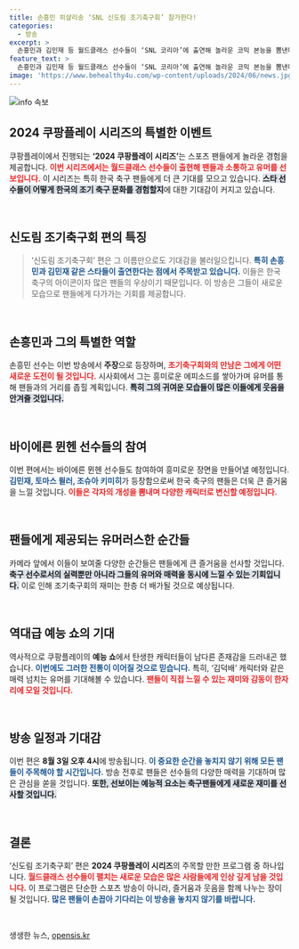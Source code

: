 ```yaml
---
title: 손흥민 히샬리송 ‘SNL 신도림 조기축구회’ 참가한다!
categories:
  - 방송
excerpt: >
  손흥민과 김민재 등 월드클래스 선수들이 ‘SNL 코리아’에 출연해 놀라운 코믹 본능을 뽐낸다! 8월 3일 공개되는 ‘신도림 조기축구회’에서 그들의 새로운 모습이 궁금하다면 클릭 필수!
feature_text: >
  손흥민과 김민재 등 월드클래스 선수들이 ‘SNL 코리아’에 출연해 놀라운 코믹 본능을 뽐낸다! 8월 3일 공개되는 ‘신도림 조기축구회’에서 그들의 새로운 모습이 궁금하다면 클릭 필수!
image: 'https://www.behealthy4u.com/wp-content/uploads/2024/06/news.jpg'
---
```


<p><img src="https://www.behealthy4u.com/wp-content/uploads/2024/06/news.jpg" alt="info 속보" /></p>

<h2 data-ke-size="size26">2024 쿠팡플레이 시리즈의 특별한 이벤트</h2>

<p>쿠팡플레이에서 진행되는 <b>‘2024 쿠팡플레이 시리즈’</b>는 스포츠 팬들에게 놀라운 경험을 제공합니다. <b><span style="color: #ee2323;">이번 시리즈에서는 월드클래스 선수들이 출현해 팬들과 소통하고 유머를 선보입니다.</span></b> 이 시리즈는 특히 한국 축구 팬들에게 더 큰 기대를 모으고 있습니다. <b><span style="background-color: #21538527;">스타 선수들이 어떻게 한국의 조기 축구 문화를 경험할지</span></b>에 대한 기대감이 커지고 있습니다. </p>

<p data-ke-size="size16">&nbsp;</p>

<h2 data-ke-size="size26">신도림 조기축구회 편의 특징</h2>

<blockquote>‘신도림 조기축구회’ 편은 그 이름만으로도 기대감을 불러일으킵니다. <b><span style="color: #1a5490;">특히 손흥민과 김민재 같은 스타들이 출연한다는 점에서 주목받고 있습니다.</span></b> 이들은 한국 축구의 아이콘이자 많은 팬들의 우상이기 때문입니다. 이 방송은 그들이 새로운 모습으로 팬들에게 다가가는 기회를 제공합니다.</blockquote>

<p data-ke-size="size16">&nbsp;</p>

<h2 data-ke-size="size26">손흥민과 그의 특별한 역할</h2>

<p>손흥민 선수는 이번 방송에서 <b>주장</b>으로 등장하며, <b><span style="color: #ee2323;">조기축구회와의 만남은 그에게 어떤 새로운 도전이 될 것입니다.</span></b> 시사회에서 그는 흥미로운 에피소드를 쌓아가며 유머를 통해 팬들과의 거리를 좁힐 계획입니다. <b><span style="background-color: #21538527;">특히 그의 귀여운 모습들이 많은 이들에게 웃음을 안겨줄 것입니다.</span></b> </p>

<p data-ke-size="size16">&nbsp;</p>

<h2 data-ke-size="size26">바이에른 뮌헨 선수들의 참여</h2>

<p>이번 편에서는 바이에른 뮌헨 선수들도 참여하여 흥미로운 장면을 만들어낼 예정입니다. <b><span style="color: #1a5490;">김민재, 토마스 뮐러, 조슈아 키미히</span></b>가 등장함으로써 한국 축구의 팬들은 더욱 큰 즐거움을 느낄 것입니다. <b><span style="color: #ee2323;">이들은 각자의 개성을 뽐내며 다양한 캐릭터로 변신할 예정입니다.</span></b> </p>

<p data-ke-size="size16">&nbsp;</p>

<h2 data-ke-size="size26">팬들에게 제공되는 유머러스한 순간들</h2>

<p>카메라 앞에서 이들이 보여줄 다양한 순간들은 팬들에게 큰 즐거움을 선사할 것입니다. <b><span style="background-color: #21538527;">축구 선수로서의 실력뿐만 아니라 그들의 유머와 매력을 동시에 느낄 수 있는 기회입니다.</span></b> 이로 인해 조기축구회의 재미는 한층 더 배가될 것으로 예상됩니다. </p>

<p data-ke-size="size16">&nbsp;</p>

<h2 data-ke-size="size26">역대급 예능 쇼의 기대</h2>

<p>역사적으로 쿠팡플레이의 <b>예능 쇼</b>에서 탄생한 캐릭터들이 남다른 존재감을 드러내곤 했습니다. <b><span style="color: #1a5490;">이번에도 그러한 전통이 이어질 것으로 믿습니다.</span></b> 특히, ‘김덕배’ 캐릭터와 같은 매력 넘치는 유머를 기대해볼 수 있습니다. <b><span style="color: #ee2323;">팬들이 직접 느낄 수 있는 재미와 감동이 한자리에 모일 것입니다.</span></b></p>

<p data-ke-size="size16">&nbsp;</p>

<h2 data-ke-size="size26">방송 일정과 기대감</h2>

<p>이번 편은 <b>8월 3일 오후 4시</b>에 방송됩니다. <b><span style="color: #1a5490;">이 중요한 순간을 놓치지 않기 위해 모든 팬들이 주목해야 할 시간입니다.</span></b> 방송 전후로 팬들은 선수들의 다양한 매력을 기대하며 많은 관심을 쏟을 것입니다. <b><span style="background-color: #21538527;">또한, 선보이는 예능적 요소는 축구팬들에게 새로운 재미를 선사할 것입니다.</span></b> </p>

<p data-ke-size="size16">&nbsp;</p>

<h2 data-ke-size="size26">결론</h2>

<p>‘신도림 조기축구회’ 편은 <b>2024 쿠팡플레이 시리즈</b>의 주목할 만한 프로그램 중 하나입니다. <b><span style="color: #ee2323;">월드클래스 선수들이 펼치는 새로운 모습은 많은 사람들에게 인상 깊게 남을 것입니다.</span></b> 이 프로그램은 단순한 스포츠 방송이 아니라, 즐거움과 웃음을 함께 나누는 장이 될 것입니다. <b><span style="color: #1a5490;">많은 팬들이 손꼽아 기다리는 이 방송을 놓치지 않기를 바랍니다.</span></b></p>

<p data-ke-size="size16">&nbsp;</p>
생생한 뉴스, <a href="https://opensis.kr" rel="dofollow">opensis.kr</a>


